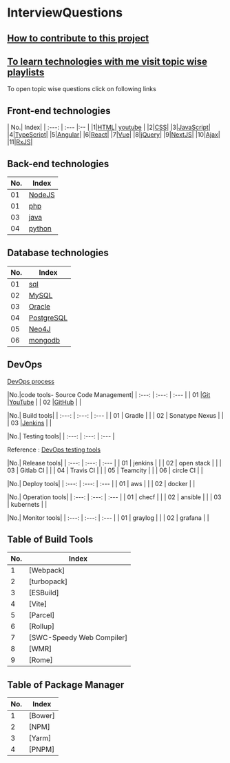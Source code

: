# InterviewQuestions #

## [How to contribute to this project](./gitInstructions.md) ##

## [To learn technologies with me visit topic wise playlists](https://www.youtube.com/@mohannalgire-Itclass) ##

To open topic wise questions click on following links

## Front-end technologies ##

| No.| Index|
| :---: | :--- |:-- |
|1|[HTML](https://github.com/MohanNalgire/InterviewQuestions/tree/master/FrontEnd/HTML)| [youtube](https://www.youtube.com/playlist?list=PLX8GfyHHHWxJxot0R-FoKLc2BNIifEqbg) |
|2|[CSS](https://github.com/MohanNalgire/InterviewQuestions/tree/master/FrontEnd/CSS)|
|3|[JavaScript](https://github.com/MohanNalgire/InterviewQuestions/tree/master/FrontEnd/JavaScript)|
|4|[TypeScript](https://github.com/MohanNalgire/InterviewQuestions/tree/master/FrontEnd/TypeScript)|
|5|[Angular](https://github.com/MohanNalgire/InterviewQuestions/tree/master/FrontEnd/Angular)|
|6|[React](https://github.com/MohanNalgire/InterviewQuestions/tree/master/FrontEnd/React)|
|7|[Vue](https://github.com/MohanNalgire/InterviewQuestions/tree/master/FrontEnd/Vue)|
|8|[jQuery](https://github.com/MohanNalgire/InterviewQuestions/tree/master/FrontEnd/jQuery)|
|9|[NextJS](https://github.com/MohanNalgire/InterviewQuestions/tree/master/FrontEnd/NextJS)|
|10|[Ajax](https://github.com/MohanNalgire/InterviewQuestions/tree/master/FrontEnd/Ajax)|
|11|[RxJS](https://github.com/MohanNalgire/InterviewQuestions/tree/master/FrontEnd/RxJS)|

## Back-end technologies ##

| No.| Index|
|---- |------- |
| 01 |[NodeJS](https://github.com/MohanNalgire/InterviewQuestions/tree/master/BackEnd/NodeJS)|
| 01 |[php](https://github.com/MohanNalgire/InterviewQuestions/tree/master/BackEnd/php)|
| 03 |[java](https://github.com/MohanNalgire/InterviewQuestions/tree/master/BackEnd/java)|
| 04 |[python](https://github.com/MohanNalgire/InterviewQuestions/tree/master/BackEnd/python)|

## Database technologies ##

| No.| Index|
|---- |------- |
| 01 |[sql](https://github.com/MohanNalgire/InterviewQuestions/tree/master/Database/sql) |
| 02 |[MySQL](https://github.com/MohanNalgire/InterviewQuestions/tree/master/Database/MySQL) |
| 03 |[Oracle](https://github.com/MohanNalgire/InterviewQuestions/tree/master/Database/oracle)|
| 04 |[PostgreSQL](https://github.com/MohanNalgire/InterviewQuestions/tree/master/Database/PostgreSQL) |
| 05 |[Neo4J](https://github.com/MohanNalgire/InterviewQuestions/tree/Database/masterDatabase//Neo4j)  |
| 06 |[mongodb](https://github.com/MohanNalgire/InterviewQuestions/tree/Database/masterDatabase//mongodb)  |

## DevOps ##

[DevOps process](https://shalb.com/wp-content/uploads/2019/11/Devops1-2048x1338.jpeg)


|No.|code tools- Source Code Management|
| :---: | :---: | :--- |
| 01 |[Git](https://github.com/MohanNalgire/InterviewQuestions/tree/Database/master/Deployment/DevOps/Git) |[YouTube](https://www.youtube.com/playlist?list=PLX8GfyHHHWxKg2pKk64ALk85zRXg9P3ZM) |
| 02 |[GitHub]() | |

|No.| Build tools|
| :---: | :---: | :--- |
| 01 | Gradle | |
| 02 | Sonatype Nexus | |
| 03 |[Jenkins](https://github.com/MohanNalgire/InterviewQuestions/tree/Database/master/Deployment/DevOps/) | |

|No.| Testing tools|
| :---: | :---: | :--- |

Reference : [DevOps testing tools](https://blog.hubspot.com/hs-fs/hubfs/DevOps%20Testing%20Tools%202.png?width=650&name=DevOps%20Testing%20Tools%202.png)

|No.| Release tools|
| :---: | :---: | :--- |
| 01 | jenkins | |
| 02 | open stack | |
| 03 | Gitlab CI | |
| 04 | Travis CI | |
| 05 | Teamcity |  |
| 06 | circle CI | |

|No.| Deploy tools|
| :---: | :---: | :--- |
| 01 | aws | |
| 02 | docker | |


|No.| Operation tools|
| :---: | :---: | :--- |
| 01 | checf | |
| 02 | ansible | |
| 03 | kubernets | |

|No.| Monitor tools|
| :---: | :---: | :--- |
| 01 | graylog | |
| 02 | grafana | |


## Table of Build Tools ##

|No.|Index|
|---- |------- |
|1|[Webpack]|
|2|[turbopack]|
|3|[ESBuild]|
|4|[Vite]|
|5|[Parcel]|
|6|[Rollup]|
|7|[SWC-Speedy Web Compiler]|
|8|[WMR]|
|9|[Rome]|

## Table of Package Manager ##

|No.|Index|
|---- |------- |
|1|[Bower]|
|2|[NPM]|
|3|[Yarm]|
|4|[PNPM]|
